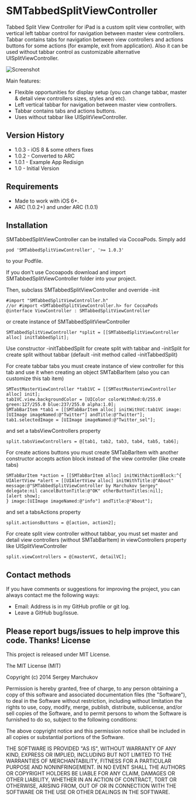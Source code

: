 SMTabbedSplitViewController
===========================

Tabbed Split View Controller for iPad is a custom split view controller, with vertical left tabbar control for navigation between master view controllers. Tabbar contains tabs for navigation between view controllers and actions buttons for some actions (for example, exit from application). Also it can be used without tabbar control as customizable alternative UISplitViewController.

![Screenshot](https://raw.github.com/sergik-ru/SMTabbedSplitViewController/master/Screenshots/screenshot1.png)

Main features:
  - Flexible opportunities for display setup (you can change tabbar, master & detail view controllers sizes, styles and etc).
  - Left vertical tabbar for navigation between master view controllers.
  - Tabbar contains tabs and actions buttons.
  - Uses without tabbar like UISplitViewController.

Version History
----------
- 1.0.3 - iOS 8 & some others fixes
- 1.0.2 - Converted to ARC
- 1.0.1 - Example App Redisign
- 1.0 - Initial Version

Requirements
--------------

* Made to work with iOS 6+.
* ARC (1.0.2+) and under ARC (1.0.1)

Installation
--------------

SMTabbedSplitViewController can be installed via CocoaPods. Simply add
```
pod 'SMTabbedSplitViewController', '>= 1.0.3'
```
to your Podfile. 

If you don't use Cocoapods download and import SMTabbedSplitViewController folder into your project.

Then, subclass SMTabbedSplitViewController and override -init
```
#import "SMTabbedSplitViewController.h"
//or #import <SMTabbedSplitViewController.h> for CocoaPods
@interface ViewController : SMTabbedSplitViewController
```
or create instance of SMTabbedSplitViewController

```
SMTabbedSplitViewController *split = [[SMTabbedSplitViewController alloc] initTabbedSplit];
```
Use constructor -initTabbedSplit for create split with tabbar and -initSplit for create split without tabbar (default -init method called -initTabbedSplit) 

For create tabbar tabs you must create instance of view controller for this tab and use it when creating an object SMTabBarItem (also you can customize this tab item)
```
SMTestMasterViewController *tab1VC = [[SMTestMasterViewController alloc] init];
tab1VC.view.backgroundColor = [UIColor colorWithRed:0/255.0 green:127/255.0 blue:237/255.0 alpha:1.0];
SMTabBarItem *tab1 = [[SMTabBarItem alloc] initWithVC:tab1VC image:[UIImage imageNamed:@"Twitter"] andTitle:@"Twitter"];
tab1.selectedImage = [UIImage imageNamed:@"Twitter_sel"];
```
and set a tabsViewControllers property
```
split.tabsViewControllers = @[tab1, tab2, tab3, tab4, tab5, tab6];
```
For create actions buttons you must create SMTabBarItem with another constructor accepts action block instead of the view controller (like create tabs)
```
SMTabBarItem *action = [[SMTabBarItem alloc] initWithActionBlock:^{  
UIAlertView *alert = [[UIAlertView alloc] initWithTitle:@"About" message:@"SMTabbedSplitViewController by Marchukov Sergey" delegate:nil cancelButtonTitle:@"OK" otherButtonTitles:nil];
[alert show];
} image:[UIImage imageNamed:@"info"] andTitle:@"About"];
```
and set a tabsActions property
```
split.actionsButtons = @[action, action2];
```
For create split view controller without tabbar, you must set master and detail view controllers (without SMTabBarItem) in viewControllers property like UISplitViewController
```
split.viewControllers = @[masterVC, detailVC];
```
Contact methods
---------------
If you have comments or suggestions for improving the project, you can always contact me the following ways:
- Email: Address is in my GitHub profile or git log.
- Leave a GitHub bug/issue.

Please report bugs/issues to help improve this code. Thanks!
License
----
This project is released under MIT License.

The MIT License (MIT)

Copyright (c) 2014 Sergey Marchukov

Permission is hereby granted, free of charge, to any person obtaining a copy
of this software and associated documentation files (the "Software"), to deal
in the Software without restriction, including without limitation the rights
to use, copy, modify, merge, publish, distribute, sublicense, and/or sell
copies of the Software, and to permit persons to whom the Software is
furnished to do so, subject to the following conditions:

The above copyright notice and this permission notice shall be included in all
copies or substantial portions of the Software.

THE SOFTWARE IS PROVIDED "AS IS", WITHOUT WARRANTY OF ANY KIND, EXPRESS OR
IMPLIED, INCLUDING BUT NOT LIMITED TO THE WARRANTIES OF MERCHANTABILITY,
FITNESS FOR A PARTICULAR PURPOSE AND NONINFRINGEMENT. IN NO EVENT SHALL THE
AUTHORS OR COPYRIGHT HOLDERS BE LIABLE FOR ANY CLAIM, DAMAGES OR OTHER
LIABILITY, WHETHER IN AN ACTION OF CONTRACT, TORT OR OTHERWISE, ARISING FROM,
OUT OF OR IN CONNECTION WITH THE SOFTWARE OR THE USE OR OTHER DEALINGS IN THE
SOFTWARE.
